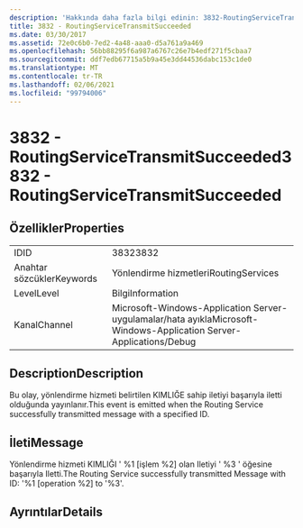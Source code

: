 ```yaml
---
description: 'Hakkında daha fazla bilgi edinin: 3832-RoutingServiceTransmitSucceeded'
title: 3832 - RoutingServiceTransmitSucceeded
ms.date: 03/30/2017
ms.assetid: 72e0c6b0-7ed2-4a48-aaa0-d5a761a9a469
ms.openlocfilehash: 56bb88295f6a987a6767c26e7b4edf271f5cbaa7
ms.sourcegitcommit: ddf7edb67715a5b9a45e3dd44536dabc153c1de0
ms.translationtype: MT
ms.contentlocale: tr-TR
ms.lasthandoff: 02/06/2021
ms.locfileid: "99794006"
---
```

# <a name="3832---routingservicetransmitsucceeded"></a><span data-ttu-id="4952c-103">3832 - RoutingServiceTransmitSucceeded</span><span class="sxs-lookup"><span data-stu-id="4952c-103">3832 - RoutingServiceTransmitSucceeded</span></span>

## <a name="properties"></a><span data-ttu-id="4952c-104">Özellikler</span><span class="sxs-lookup"><span data-stu-id="4952c-104">Properties</span></span>  
  
|||  
|-|-|  
|<span data-ttu-id="4952c-105">ID</span><span class="sxs-lookup"><span data-stu-id="4952c-105">ID</span></span>|<span data-ttu-id="4952c-106">3832</span><span class="sxs-lookup"><span data-stu-id="4952c-106">3832</span></span>|  
|<span data-ttu-id="4952c-107">Anahtar sözcükler</span><span class="sxs-lookup"><span data-stu-id="4952c-107">Keywords</span></span>|<span data-ttu-id="4952c-108">Yönlendirme hizmetleri</span><span class="sxs-lookup"><span data-stu-id="4952c-108">RoutingServices</span></span>|  
|<span data-ttu-id="4952c-109">Level</span><span class="sxs-lookup"><span data-stu-id="4952c-109">Level</span></span>|<span data-ttu-id="4952c-110">Bilgi</span><span class="sxs-lookup"><span data-stu-id="4952c-110">Information</span></span>|  
|<span data-ttu-id="4952c-111">Kanal</span><span class="sxs-lookup"><span data-stu-id="4952c-111">Channel</span></span>|<span data-ttu-id="4952c-112">Microsoft-Windows-Application Server-uygulamalar/hata ayıkla</span><span class="sxs-lookup"><span data-stu-id="4952c-112">Microsoft-Windows-Application Server-Applications/Debug</span></span>|  
  
## <a name="description"></a><span data-ttu-id="4952c-113">Description</span><span class="sxs-lookup"><span data-stu-id="4952c-113">Description</span></span>  

 <span data-ttu-id="4952c-114">Bu olay, yönlendirme hizmeti belirtilen KIMLIĞE sahip iletiyi başarıyla iletti olduğunda yayınlanır.</span><span class="sxs-lookup"><span data-stu-id="4952c-114">This event is emitted when the Routing Service successfully transmitted message with a specified ID.</span></span>  
  
## <a name="message"></a><span data-ttu-id="4952c-115">İleti</span><span class="sxs-lookup"><span data-stu-id="4952c-115">Message</span></span>  

 <span data-ttu-id="4952c-116">Yönlendirme hizmeti KIMLIĞI ' %1 [işlem %2] olan Iletiyi ' %3 ' öğesine başarıyla Iletti.</span><span class="sxs-lookup"><span data-stu-id="4952c-116">The Routing Service successfully transmitted Message with ID: '%1 [operation %2] to '%3'.</span></span>  
  
## <a name="details"></a><span data-ttu-id="4952c-117">Ayrıntılar</span><span class="sxs-lookup"><span data-stu-id="4952c-117">Details</span></span>

